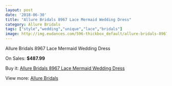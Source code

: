 ```yaml
---
layout: post
date: '2018-06-30'
title: "Allure Bridals 8967 Lace Mermaid Wedding Dress"
category: Allure Bridals
tags: ["style","wedding","unique","lace","bridals"]
image: http://img.eudances.com/596-thickbox_default/allure-bridals-8967-lace-mermaid-wedding-dress.jpg
---
```

Allure Bridals 8967 Lace Mermaid Wedding Dress

On Sales: **$487.99**
<a href="https://www.eudances.com/en/allure-bridals/188-allure-bridals-8967-lace-mermaid-wedding-dress.html"><amp-img layout="responsive" width="600" height="600" src="//img.eudances.com/596-thickbox_default/allure-bridals-8967-lace-mermaid-wedding-dress.jpg" alt="Allure Bridals 8967 Lace Mermaid Wedding Dress 0" /></a>
<a href="https://www.eudances.com/en/allure-bridals/188-allure-bridals-8967-lace-mermaid-wedding-dress.html"><amp-img layout="responsive" width="600" height="600" src="//img.eudances.com/597-thickbox_default/allure-bridals-8967-lace-mermaid-wedding-dress.jpg" alt="Allure Bridals 8967 Lace Mermaid Wedding Dress 1" /></a>

Buy it: [Allure Bridals 8967 Lace Mermaid Wedding Dress](https://www.eudances.com/en/allure-bridals/188-allure-bridals-8967-lace-mermaid-wedding-dress.html "Allure Bridals 8967 Lace Mermaid Wedding Dress")

View more: [Allure Bridals](https://www.eudances.com/en/2-allure-bridals "Allure Bridals")